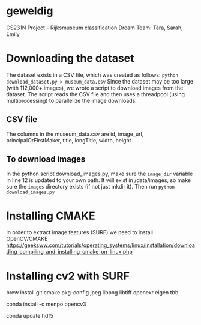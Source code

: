 # geweldig
CS231N Project - Rijksmuseum classification
Dream Team: Tara, Sarah, Emily

# Downloading the dataset
The dataset exists in a CSV file, which was created as follows:
`python download_dataset.py > museum_data.csv`
Since the dataset may be too large (with 112,000+ images), we wrote a script to download images from the dataset.
The script reads the CSV file and then uses a threadpool (using multiprocessing) to parallelize the image downloads. 

## CSV file
The columns in the museum_data.csv are
id, image_url, principalOrFirstMaker, title, longTitle, width, height

## To download images
In the python script download_images.py, make sure the `image_dir` variable in line 12 is updated to your own path. 
It will exist in /data/images, so make sure the `images` directory exists (if not just mkdir it). 
Then run `python download_images.py`

# Installing CMAKE
In order to extract image features (SURF) we need to install OpenCV/CMAKE
https://geeksww.com/tutorials/operating_systems/linux/installation/downloading_compiling_and_installing_cmake_on_linux.php

# Installing cv2 with SURF
brew install git cmake pkg-config jpeg libpng libtiff openexr eigen tbb

conda install -c menpo opencv3

conda update hdf5
